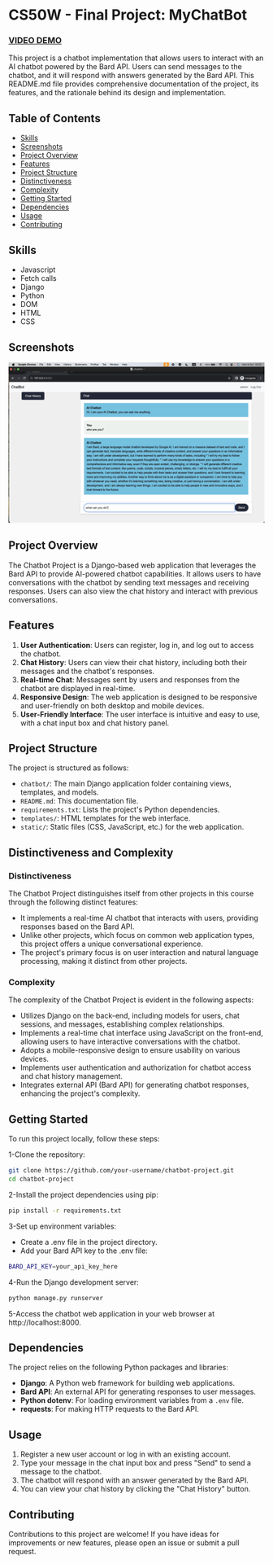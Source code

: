 # CS50W - Final Project: MyChatBot

### [VIDEO DEMO](https://youtu.be/eh1A4Ygghq0)

This project is a chatbot implementation that allows users to interact with an AI chatbot powered by the Bard API. Users can send messages to the chatbot, and it will respond with answers generated by the Bard API. This README.md file provides comprehensive documentation of the project, its features, and the rationale behind its design and implementation.

## Table of Contents

- [Skills](#Skills)
- [Screenshots](#Screenshots)
- [Project Overview](#project-overview)
- [Features](#features)
- [Project Structure](#project-structure)
- [Distinctiveness](#Distinctiveness)
- [Complexity](#Complexity)
- [Getting Started](#getting-started)
- [Dependencies](#dependencies)
- [Usage](#usage)
- [Contributing](#contributing)

## Skills
* Javascript
* Fetch calls
* Django
* Python
* DOM
* HTML
* CSS

## Screenshots
![index](screenshots/chatbot.png)

## Project Overview

The Chatbot Project is a Django-based web application that leverages the Bard API to provide AI-powered chatbot capabilities. It allows users to have conversations with the chatbot by sending text messages and receiving responses. Users can also view the chat history and interact with previous conversations.

## Features

1. **User Authentication**: Users can register, log in, and log out to access the chatbot.
2. **Chat History**: Users can view their chat history, including both their messages and the chatbot's responses.
3. **Real-time Chat**: Messages sent by users and responses from the chatbot are displayed in real-time.
4. **Responsive Design**: The web application is designed to be responsive and user-friendly on both desktop and mobile devices.
5. **User-Friendly Interface**: The user interface is intuitive and easy to use, with a chat input box and chat history panel.

## Project Structure

The project is structured as follows:

- `chatbot/`: The main Django application folder containing views, templates, and models.
- `README.md`: This documentation file.
- `requirements.txt`: Lists the project's Python dependencies.
- `templates/`: HTML templates for the web interface.
- `static/`: Static files (CSS, JavaScript, etc.) for the web application.

## Distinctiveness and Complexity

### Distinctiveness
The Chatbot Project distinguishes itself from other projects in this course through the following distinct features:

- It implements a real-time AI chatbot that interacts with users, providing responses based on the Bard API.
- Unlike other projects, which focus on common web application types, this project offers a unique conversational experience.
- The project's primary focus is on user interaction and natural language processing, making it distinct from other projects.

### Complexity
The complexity of the Chatbot Project is evident in the following aspects:

- Utilizes Django on the back-end, including models for users, chat sessions, and messages, establishing complex relationships.
- Implements a real-time chat interface using JavaScript on the front-end, allowing users to have interactive conversations with the chatbot.
- Adopts a mobile-responsive design to ensure usability on various devices.
- Implements user authentication and authorization for chatbot access and chat history management.
- Integrates external API (Bard API) for generating chatbot responses, enhancing the project's complexity.


## Getting Started

To run this project locally, follow these steps:

1-Clone the repository:
```bash
git clone https://github.com/your-username/chatbot-project.git
cd chatbot-project
```
2-Install the project dependencies using pip:
```bash
pip install -r requirements.txt
```
3-Set up environment variables:
- Create a .env file in the project directory.
- Add your Bard API key to the .env file:
```bash
BARD_API_KEY=your_api_key_here
```
4-Run the Django development server:
```bash
python manage.py runserver
```
5-Access the chatbot web application in your web browser at http://localhost:8000.

## Dependencies

The project relies on the following Python packages and libraries:

- **Django**: A Python web framework for building web applications.
- **Bard API**: An external API for generating responses to user messages.
- **Python dotenv**: For loading environment variables from a `.env` file.
- **requests**: For making HTTP requests to the Bard API.

## Usage

1. Register a new user account or log in with an existing account.
2. Type your message in the chat input box and press "Send" to send a message to the chatbot.
3. The chatbot will respond with an answer generated by the Bard API.
4. You can view your chat history by clicking the "Chat History" button.

## Contributing

Contributions to this project are welcome! If you have ideas for improvements or new features, please open an issue or submit a pull request.




